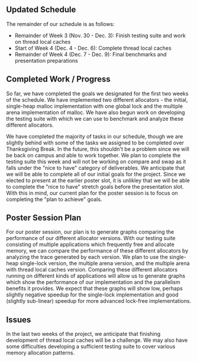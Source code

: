 
## Updated Schedule
The remainder of our schedule is as follows:
* Remainder of Week 3 (Nov. 30 - Dec. 3): Finish testing suite and work on thread local caches
* Start of Week 4 (Dec. 4 - Dec. 6): Complete thread local caches
* Remainder of Week 4 (Dec. 7 - Dec. 9): Final benchmarks and presentation preparations


## Completed Work / Progress
So far, we have completed the goals we designated for the first two weeks of the schedule. We have implemented two different allocators - the initial, single-heap malloc implementation with one global lock and the multiple arena implementation of malloc. We have also begun work on developing the testing suite with which we can use to benchmark and analyze these different allocators. 

We have completed the majority of tasks in our schedule, though we are slightly behind with some of the tasks we assigned to be completed over Thanksgiving Break. In the future, this shouldn't be a problem since we will be back on campus and able to work together. We plan to complete the testing suite this week and will not be working on compare and swap as it falls under the "nice to have" category of deliverables. We anticipate that we will be able to complete all of our initial goals for the project. Since we elected to present at the earlier poster slot, it is unlikley that we will be able to complete the "nice to have" stretch goals before the presentation slot. With this in mind, our current plan for the poster session is to focus on completing the "plan to achieve" goals. 


## Poster Session Plan
For our poster session, our plan is to generate graphs comparing the performance of our different allocator versions. With our testing suite consisting of multiple applications which frequently free and allocate memory, we can compare the performance of these different allocators by analyzing the trace generated by each version. We plan to use the single-heap single-lock version, the multiple arena version, and the multiple arena with thread local caches version. Comparing these different allocators running on different kinds of applications will allow us to generate graphs which show the performance of our implementation and the parallelism benefits it provides. 
We expect that these graphs will show low, perhaps slightly negative speedup for the single-lock implementation and good (slightly sub-linear) speedup for more advanced lock-free implementations.


## Issues
In the last two weeks of the project, we anticipate that finishing development of thread local caches will be a challenge. We may also have some difficulties developing a sufficient testing suite to cover various memory allocation patterns. 
